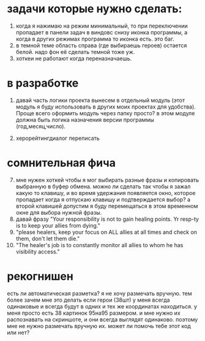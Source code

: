 



# задачи которые нужно сделать:

1. когда я нажимаю на режим минимальный, то при переключении пропадает в панели задач в виндовс снизу иконка программы, а когда в других режимах программа то иконка есть. это баг.
2. в темной теме область справа (где выбираешь героев) остается белой. надо фон её сделать темной тоже уж.
3. хоткеи не работают когда переназначаешь.







# в разработке
1. давай часть логики проекта вынесем в отдельный модуль (этот модуль я буду использовать в других моих проектах для удобства). Проще всего оформить модуль через папку просто? в этом модуле должна быть логика назначения версии программы (год,месяц,число).

2. херорейтингдиалог переписать








# сомнительная фича
7. мне нужен хоткей чтобы я мог выбирать разные фразы и копировать выбранную в буфер обмена. можно ли сделать так чтобы я зажал какую то клавишу, и во время удержания появляется окно, которое пропадает когда я отпускаю клавишу и подтверждается выбор? а второй клавишей допустим я буду перемещаться в этом временном окне для выбора нужной фразы.
8. давай фразу "Your responsibility is not to gain healing points. Yr resp-ty is to keep your allies from dying."
8. "please healers, keep your focus on ALL allies at all times and check on them, don't let them die."
9. "The healer's job is to constantly monitor all allies to whom he has visibility access."



# рекогнишен
есть ли автоматическая разметка? я не хочу размечать вручную. тем более зачем мне это делать если герои (38шт) у меня всегда одинаковые и всегда будут в одних и тех же координатах находиться.
у меня просто есть 38 картинок 95на95 размером. и мне нужно их распознавать на скриншоте, и они всегда выглядят одинаково. поэтому мне не нужно размечать вручную их.
может ли помочь тебе этот код или нет?
   